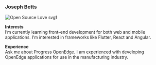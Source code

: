 ### Joseph Betts
![Open Source Love svg1](https://badges.frapsoft.com/os/v1/open-source.svg?v=103)

**Interests**<br>
I’m currently learning front-end development for both web and mobile applications. I'm interested in frameworks like Flutter, React and Angular. 

**Experience**<br>
Ask me about Progress OpenEdge. I am experienced with developing OpenEdge applications for use in the manufacturing industry.
